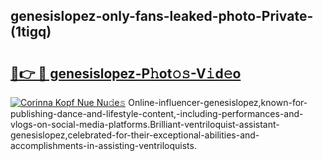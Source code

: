 ## genesislopez-only-fans​-leaked-photo​-Private-(1tigq)


# <h2><a href="https://mediaupload.pro?title=genesislopez&ref=git">🔗👉 🔴 genesislopez-P𝚑ot𝚘𝚜-V𝚒d𝚎o</a></h2>

[![Corinna Kopf Nue Nu𝚍e𝚜](https://i.imgur.com/0qMVB7G.gif)](https://mediaupload.pro?title=genesislopez&ref=git)
Online-influencer-genesislopez,known-for-publishing-dance-and-lifestyle-content,-including-performances-and-vlogs-on-social-media-platforms.Brilliant-ventriloquist-assistant-genesislopez,celebrated-for-their-exceptional-abilities-and-accomplishments-in-assisting-ventriloquists.  